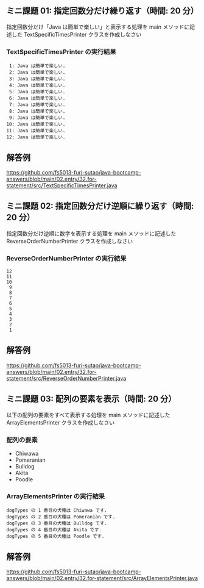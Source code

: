 ## ミニ課題 01: 指定回数分だけ繰り返す（時間: 20 分）

指定回数分だけ「Java は簡単で楽しい」と表示する処理を main メソッドに記述した TextSpecificTimesPrinter クラスを作成しなさい

### TextSpecificTimesPrinter の実行結果

```
 1: Java は簡単で楽しい.
 2: Java は簡単で楽しい.
 3: Java は簡単で楽しい.
 4: Java は簡単で楽しい.
 5: Java は簡単で楽しい.
 6: Java は簡単で楽しい.
 7: Java は簡単で楽しい.
 8: Java は簡単で楽しい.
 9: Java は簡単で楽しい.
10: Java は簡単で楽しい.
11: Java は簡単で楽しい.
12: Java は簡単で楽しい.
```

## 解答例

https://github.com/fs5013-furi-sutao/java-bootcamp-answers/blob/main/02.entry/32.for-statement/src/TextSpecificTimesPrinter.java

## ミニ課題 02: 指定回数分だけ逆順に繰り返す（時間: 20 分）

指定回数分だけ逆順に数字を表示する処理を main メソッドに記述した ReverseOrderNumberPrinter クラスを作成しなさい

### ReverseOrderNumberPrinter の実行結果

```
12
11
10
 9
 8
 7
 6
 5
 4
 3
 2
 1
```

## 解答例

https://github.com/fs5013-furi-sutao/java-bootcamp-answers/blob/main/02.entry/32.for-statement/src/ReverseOrderNumberPrinter.java

## ミニ課題 03: 配列の要素を表示（時間: 20 分）

以下の配列の要素をすべて表示する処理を main メソッドに記述した ArrayElementsPrinter クラスを作成しなさい

### 配列の要素

- Chiwawa
- Pomeranian
- Bulldog
- Akita
- Poodle

### ArrayElementsPrinter の実行結果

```
dogTypes の 1 番目の犬種は Chiwawa です.
dogTypes の 2 番目の犬種は Pomeranian です.
dogTypes の 3 番目の犬種は Bulldog です.
dogTypes の 4 番目の犬種は Akita です.
dogTypes の 5 番目の犬種は Poodle です.
```

## 解答例

https://github.com/fs5013-furi-sutao/java-bootcamp-answers/blob/main/02.entry/32.for-statement/src/ArrayElementsPrinter.java
